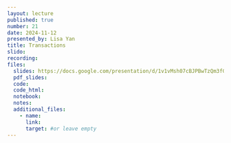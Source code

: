 ```yaml
---
layout: lecture
published: true
number: 21
date: 2024-11-12
presented_by: Lisa Yan
title: Transactions
slido:
recording:
files:
  slides: https://docs.google.com/presentation/d/1v1vMsh07cBJPBwTzQm3fGJhUJf13FdFf3kUQiboKp1A/edit?usp=sharing
  pdf_slides:
  code:
  code_html:
  notebook:
  notes:
  additional_files:
    - name:
      link:
      target: #or leave empty
---
```

